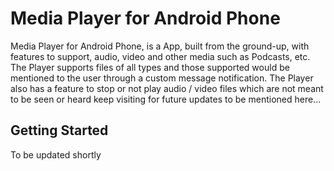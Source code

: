 # Media Player for Android Phone

Media Player for Android Phone, is a App, built from the ground-up, with features to support, audio, video and other media such as Podcasts, etc. 
The Player supports files of all types and those supported would be mentioned to the user through a custom message notification.
The Player also has a feature to stop or not play audio / video files which are not meant to be seen or heard
keep visiting for future updates to be mentioned here...

## Getting Started

To be updated shortly
